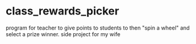 # class_rewards_picker
program for teacher to give points to students to then "spin a wheel" and select a prize winner. side project for my wife
